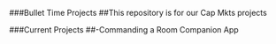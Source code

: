 ###Bullet Time Projects
##This repository is for our Cap Mkts projects

###Current Projects
##-Commanding a Room Companion App
